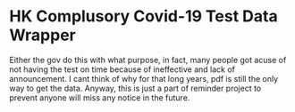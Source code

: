 # HK Complusory Covid-19 Test Data Wrapper

Either the gov do this with what purpose, in fact, many people got acuse of not having the test on time because of ineffective and lack of announcement. I cant think of why for that long years, pdf is still the only way to get the data. Anyway, this is just a part of reminder project to prevent anyone will miss any notice in the future.
